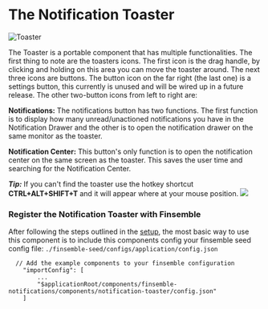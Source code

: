 # The Notification Toaster
![Toaster](https://i.imgur.com/uIdPuY0.png)

The Toaster is a portable component that has multiple functionalities. 
The first thing to note are the toasters icons. The first icon is the drag handle, by clicking and holding on this area you can move the toaster around. The next three icons are buttons. The button icon on the far right (the last one) is a settings button, this currently is unused and will be wired up in a future release. The other two-button icons from left to right are:

**Notifications:** 
The notifications button has two functions. The first function is to display how many unread/unactioned notifications you have in the Notification Drawer and the other is to open the notification drawer on the same monitor as the toaster.

 **Notification Center:**
 This button's only function is to open the notification center on the same screen as the toaster. This saves the user time and searching for the Notification Center.

**_Tip:_**
If you can't find the toaster use the hotkey shortcut **CTRL+ALT+SHIFT+T** and it will appear where at your mouse position.
![](https://i.imgur.com/P86gRCg.png)
### Register the Notification Toaster with Finsemble

After following the steps outlined in the [setup](/README.md#setup), the most basic way to use this component is to 
include this components config your finsemble seed config file: `./finsemble-seed/configs/application/config.json`

```
  // Add the example components to your finsemble configuration
    "importConfig": [
        ...
        "$applicationRoot/components/finsemble-notifications/components/notification-toaster/config.json"
    ]
```
